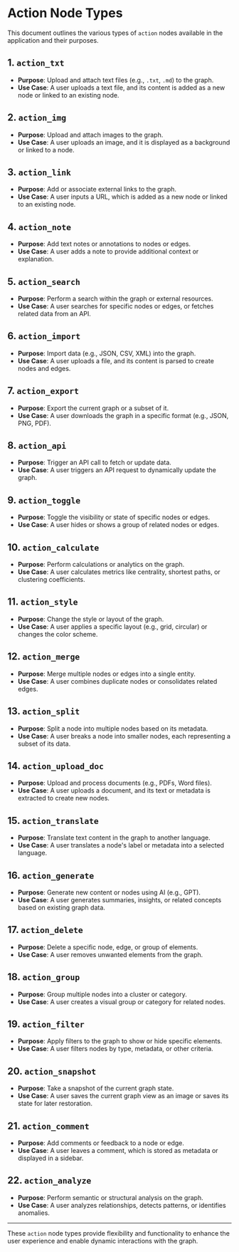 # Action Node Types

This document outlines the various types of `action` nodes available in the application and their purposes.

## 1. `action_txt`

- **Purpose**: Upload and attach text files (e.g., `.txt`, `.md`) to the graph.
- **Use Case**: A user uploads a text file, and its content is added as a new node or linked to an existing node.

## 2. `action_img`

- **Purpose**: Upload and attach images to the graph.
- **Use Case**: A user uploads an image, and it is displayed as a background or linked to a node.

## 3. `action_link`

- **Purpose**: Add or associate external links to the graph.
- **Use Case**: A user inputs a URL, which is added as a new node or linked to an existing node.

## 4. `action_note`

- **Purpose**: Add text notes or annotations to nodes or edges.
- **Use Case**: A user adds a note to provide additional context or explanation.

## 5. `action_search`

- **Purpose**: Perform a search within the graph or external resources.
- **Use Case**: A user searches for specific nodes or edges, or fetches related data from an API.

## 6. `action_import`

- **Purpose**: Import data (e.g., JSON, CSV, XML) into the graph.
- **Use Case**: A user uploads a file, and its content is parsed to create nodes and edges.

## 7. `action_export`

- **Purpose**: Export the current graph or a subset of it.
- **Use Case**: A user downloads the graph in a specific format (e.g., JSON, PNG, PDF).

## 8. `action_api`

- **Purpose**: Trigger an API call to fetch or update data.
- **Use Case**: A user triggers an API request to dynamically update the graph.

## 9. `action_toggle`

- **Purpose**: Toggle the visibility or state of specific nodes or edges.
- **Use Case**: A user hides or shows a group of related nodes or edges.

## 10. `action_calculate`

- **Purpose**: Perform calculations or analytics on the graph.
- **Use Case**: A user calculates metrics like centrality, shortest paths, or clustering coefficients.

## 11. `action_style`

- **Purpose**: Change the style or layout of the graph.
- **Use Case**: A user applies a specific layout (e.g., grid, circular) or changes the color scheme.

## 12. `action_merge`

- **Purpose**: Merge multiple nodes or edges into a single entity.
- **Use Case**: A user combines duplicate nodes or consolidates related edges.

## 13. `action_split`

- **Purpose**: Split a node into multiple nodes based on its metadata.
- **Use Case**: A user breaks a node into smaller nodes, each representing a subset of its data.

## 14. `action_upload_doc`

- **Purpose**: Upload and process documents (e.g., PDFs, Word files).
- **Use Case**: A user uploads a document, and its text or metadata is extracted to create new nodes.

## 15. `action_translate`

- **Purpose**: Translate text content in the graph to another language.
- **Use Case**: A user translates a node's label or metadata into a selected language.

## 16. `action_generate`

- **Purpose**: Generate new content or nodes using AI (e.g., GPT).
- **Use Case**: A user generates summaries, insights, or related concepts based on existing graph data.

## 17. `action_delete`

- **Purpose**: Delete a specific node, edge, or group of elements.
- **Use Case**: A user removes unwanted elements from the graph.

## 18. `action_group`

- **Purpose**: Group multiple nodes into a cluster or category.
- **Use Case**: A user creates a visual group or category for related nodes.

## 19. `action_filter`

- **Purpose**: Apply filters to the graph to show or hide specific elements.
- **Use Case**: A user filters nodes by type, metadata, or other criteria.

## 20. `action_snapshot`

- **Purpose**: Take a snapshot of the current graph state.
- **Use Case**: A user saves the current graph view as an image or saves its state for later restoration.

## 21. `action_comment`

- **Purpose**: Add comments or feedback to a node or edge.
- **Use Case**: A user leaves a comment, which is stored as metadata or displayed in a sidebar.

## 22. `action_analyze`

- **Purpose**: Perform semantic or structural analysis on the graph.
- **Use Case**: A user analyzes relationships, detects patterns, or identifies anomalies.

---

These `action` node types provide flexibility and functionality to enhance the user experience and enable dynamic interactions with the graph.
